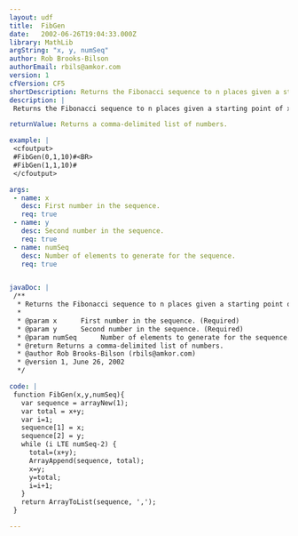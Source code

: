 ```yaml
---
layout: udf
title:  FibGen
date:   2002-06-26T19:04:33.000Z
library: MathLib
argString: "x, y, numSeq"
author: Rob Brooks-Bilson
authorEmail: rbils@amkor.com
version: 1
cfVersion: CF5
shortDescription: Returns the Fibonacci sequence to n places given a starting point of x and y.
description: |
 Returns the Fibonacci sequence to n places given a starting point of x and y (each integer is the sum of the two previous integers).  Note that the function will also calculate the sequence for non-Fibonacci numbers.  Based on FibCalc() by Phillip B. Holmes (pholmes@mediares.com).

returnValue: Returns a comma-delimited list of numbers.

example: |
 <cfoutput>
 #FibGen(0,1,10)#<BR>
 #FibGen(1,1,10)#
 </cfoutput>

args:
 - name: x
   desc: First number in the sequence.
   req: true
 - name: y
   desc: Second number in the sequence.
   req: true
 - name: numSeq
   desc: Number of elements to generate for the sequence.
   req: true


javaDoc: |
 /**
  * Returns the Fibonacci sequence to n places given a starting point of x and y.
  * 
  * @param x      First number in the sequence. (Required)
  * @param y      Second number in the sequence. (Required)
  * @param numSeq      Number of elements to generate for the sequence. (Required)
  * @return Returns a comma-delimited list of numbers. 
  * @author Rob Brooks-Bilson (rbils@amkor.com) 
  * @version 1, June 26, 2002 
  */

code: |
 function FibGen(x,y,numSeq){
   var sequence = arrayNew(1);
   var total = x+y;
   var i=1;
   sequence[1] = x;
   sequence[2] = y;
   while (i LTE numSeq-2) {
     total=(x+y); 
     ArrayAppend(sequence, total);
     x=y; 
     y=total;
     i=i+1;
   }
   return ArrayToList(sequence, ',');
 }

---
```


